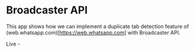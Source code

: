 # Broadcaster API

This app shows how we can implement a duplicate tab detection feature of (web.whatsapp.com)[https://web.whatsapp.com] with Broadcaster API.

Live -
